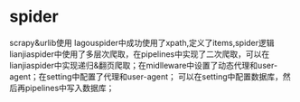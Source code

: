 # spider
scrapy&amp;urlib使用
lagouspider中成功使用了xpath,定义了items,spider逻辑
lianjiaspider中使用了多层次爬取，在pipelines中实现了二次爬取，可以在lianjiaspider中实现递归&翻页爬取；在midlleware中设置了动态代理和user-agent；在setting中配置了代理和user-agent；
可以在setting中配置数据库，然后再pipelines中写入数据库；
